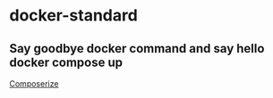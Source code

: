 # docker-standard
##  Say goodbye docker command and say hello docker compose up 
[Composerize](https://composerize.com/)
